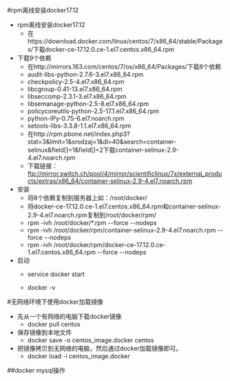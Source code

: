 #rpm离线安装docker17.12
*   rpm离线安装docker17.12
    *   在https://download.docker.com/linux/centos/7/x86_64/stable/Packages/下载docker-ce-17.12.0.ce-1.el7.centos.x86_64.rpm
*   下载9个依赖
    *   在http://mirrors.163.com/centos/7/os/x86_64/Packages/下载8个依赖
    *   audit-libs-python-2.7.6-3.el7.x86_64.rpm
    *   checkpolicy-2.5-4.el7.x86_64.rpm
    *   libcgroup-0.41-13.el7.x86_64.rpm
    *   libseccomp-2.3.1-3.el7.x86_64.rpm
    *   libsemanage-python-2.5-8.el7.x86_64.rpm
    *   policycoreutils-python-2.5-17.1.el7.x86_64.rpm
    *   python-IPy-0.75-6.el7.noarch.rpm
    *   setools-libs-3.3.8-1.1.el7.x86_64.rpm
    *   在http://rpm.pbone.net/index.php3?stat=3&limit=1&srodzaj=1&dl=40&search=container-selinux&field[]=1&field[]=2下载container-selinux-2.9-4.el7.noarch.rpm
    *   下载链接：ftp://mirror.switch.ch/pool/4/mirror/scientificlinux/7x/external_products/extras/x86_64/container-selinux-2.9-4.el7.noarch.rpm
*   安装
    *   将8个依赖复制到服务器上如：/root/docker/
    *   将docker-ce-17.12.0.ce-1.el7.centos.x86_64.rpm和container-selinux-2.9-4.el7.noarch.rpm复制到/root/docker/rpm/
    *   rpm -ivh /root/docker/*.rpm  --force --nodeps
    *   rpm -ivh /root/docker/rpm/container-selinux-2.9-4.el7.noarch.rpm  --force --nodeps
    *   rpm -ivh /root/docker/rpm/docker-ce-17.12.0.ce-1.el7.centos.x86_64.rpm  --force --nodeps
*   启动
    *   service docker start
        
    *   docker -v
    
#无网络环境下使用docker加载镜像
*   先从一个有网络的电脑下载docker镜像
    *   docker pull centos
*   保存镜像到本地文件
    *   docker save -o centos_image.docker centos
*   把镜像拷贝到无网络的电脑，然后通过docker加载镜像即可。
    *   docker load -i centos_image.docker
    
##docker mysql操作
